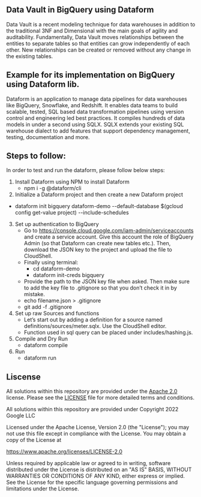 ## Data Vault in BigQuery using Dataform
Data Vault is a recent modeling technique for data warehouses in addition to the traditional 3NF and Dimensional with the main goals of agility and auditability. 
Fundamentally, Data Vault moves relationships between the entities to separate tables so that entities can grow independently of each other. 
New relationships can be created or removed without any change in the existing tables.

## Example for its implementation on BigQuery using Dataform lib.
Dataform is an application to manage data pipelines for data warehouses like BigQuery, Snowflake, and Redshift. 
It enables data teams to build scalable, tested, SQL based data transformation pipelines using version control and engineering led best practices. It compiles hundreds of data models in under a second using SQLX. SQLX extends your existing SQL warehouse dialect to add features that support dependency management, testing, documentation and more.

## Steps to follow:

In order to test and run the dataform, please follow below steps:

1. Install Dataform using NPM to install Dataform
   - npm i -g @dataform/cli
2. Initialize a Dataform project and then create a new Dataform project

- dataform init bigquery dataform-demo --default-database $(gcloud config
  get-value project) --include-schedules

3. Set up authentication to BigQuery
    - Go to https://console.cloud.google.com/iam-admin/serviceaccounts and
      create a service account. Give this account the role of BigQuery Admin (so
      that Dataform can create new tables etc.). Then, download the JSON key to
      the project and upload the file to CloudShell.
    - Finally using terminal:
        - cd dataform-demo
        - dataform init-creds bigquery
    - Provide the path to the JSON key file when asked. Then make sure to add
      the key file to .gitignore so that you don’t check it in by mistake.
    - echo filename.json > .gitignore
    - git add -f .gitignore
4. Set up raw Sources and functions
    - Let’s start out by adding a definition for a source named
      definitions/sources/meter.sqlx. Use the CloudShell editor.
    - Function used in sql query can be placed under includes/hashing.js.
5. Compile and Dry Run
    - dataform compile
6. Run
    - dataform run

## Liscense
All solutions within this repository are provided under
the [Apache 2.0](https://www.apache.org/licenses/LICENSE-2.0) license. Please
see the [LICENSE](https://www.apache.org/licenses/LICENSE-2.0) file for more
detailed terms and conditions.

All solutions within this repository are provided under
Copyright 2022 Google LLC

Licensed under the Apache License, Version 2.0 (the "License");
you may not use this file except in compliance with the License.
You may obtain a copy of the License at

https://www.apache.org/licenses/LICENSE-2.0

Unless required by applicable law or agreed to in writing, software
distributed under the License is distributed on an "AS IS" BASIS,
WITHOUT WARRANTIES OR CONDITIONS OF ANY KIND, either express or implied.
See the License for the specific language governing permissions and
limitations under the License.
